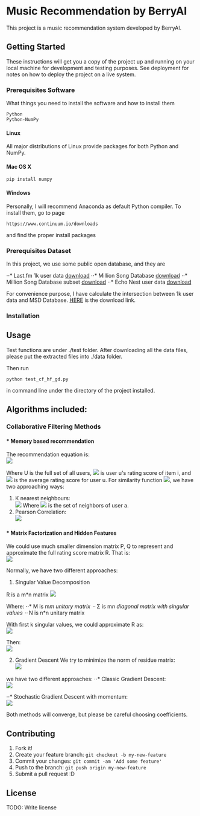 # Music Recommendation by BerryAI
This project is a music recommendation system developed by BerryAI.
## Getting Started
These instructions will get you a copy of the project up and running on your
local machine for development and testing purposes. See deployment for notes
on how to deploy the project on a live system.
### Prerequisites Software
What things you need to install the software and how to install them
```
Python
Python-NumPy
```
#### Linux
All major distributions of Linux provide packages for both Python and NumPy.
#### Mac OS X
```
pip install numpy
```
#### Windows
Personally, I will recommend Anaconda as default Python compiler. To install
them, go to page
```
https://www.continuum.io/downloads
```
and find the proper install packages

### Prerequisites Dataset
In this project, we use some public open database, and they are

⋅⋅* Last.fm 1k user data [download](http://mtg.upf.edu/static/datasets/last.fm/lastfm-dataset-1K.tar.gz)
⋅⋅* Million Song Database [download](http://labrosa.ee.columbia.edu/millionsong/sites/default/files/AdditionalFiles/unique_tracks.txt)
⋅⋅* Million Song Database subset [download](https://drive.google.com/file/d/0B7s9m90eW6dtMnk5Q2M1aFBfeDA/view?usp=sharing)
⋅⋅* Echo Nest user data [download](http://labrosa.ee.columbia.edu/millionsong/sites/default/files/challenge/train_triplets.txt.zip)

For convenience purpose, I have calculate the intersection between 1k user data
and MSD Database. [HERE](https://drive.google.com/open?id=0B7s9m90eW6dtX084eTNXQ2NLblU)
is the download link.

### Installation


## Usage
Test functions are under ./test folder. After downloading all the data files,
please put the extracted files into ./data folder.

Then run
```
python test_cf_hf_gd.py
```
in command line under the directory of the project installed.

## Algorithms included:

### Collaborative Filtering Methods

#### * Memory based recommendation

The recommendation equation is: <br />
![](https://upload.wikimedia.org/math/c/1/d/c1da0ee720e382372582a51ac2368925.png)

Where U is the full set of all users, ![](http://mathurl.com/hm6fwsr.png) is
 user u's rating score of item
i, and ![](http://mathurl.com/h7lc86c.png) is the average rating score for user
u. For similarity function ![](http://mathurl.com/gvgors5.png), we have two
approaching ways:

1. K nearest neighbours: <br />
![](http://mathurl.com/zgm3zlh.png)
Where ![](http://mathurl.com/jua8fgh.png) is the set of neighbors of user a.
2. Pearson Correlation: <br />
![](https://camo.githubusercontent.com/f1176f6282d9043a2104d01c208f9946e150db75/687474703a2f2f6d61746875726c2e636f6d2f686d37747865612e706e67)

#### * Matrix Factorization and Hidden Features
We could use much smaller dimension matrix P, Q to represent and approximate the
full rating score matrix R. That is: <br />
![](http://mathurl.com/jy3us2x.png)

Normally, we have two different approaches:

1. Singular Value Decomposition

R is a m*n matrix
![](https://wikimedia.org/api/rest_v1/media/math/render/svg/3315de0d8549ccefd4c619e4e6cce6ba041dde3c)

Where:
⋅⋅* M is m*m unitary matrix
⋅⋅* Σ is m*n diagonal matrix with singular values
⋅⋅* N is n*n unitary matrix

With first k singular values, we could approximate R as: <br />
![](http://mathurl.com/znt89p3.png)

Then: <br />
![](http://mathurl.com/hn5gzlf.png)

2. Gradient Descent
We try to minimize the norm of residue matrix: <br />
![](http://mathurl.com/h6zowe4.png)

we have two different approaches:
⋅⋅* Classic Gradient Descent: <br />
![](https://wikimedia.org/api/rest_v1/media/math/render/svg/0154a26cc6ac60465f8eb3d00d2f2dfa6899da2a)

⋅⋅* Stochastic Gradient Descent with momentum: <br />
![](https://wikimedia.org/api/rest_v1/media/math/render/svg/350886f1e3aaa6e9352caca8581274df95ac54e6)

Both methods will converge, but please be careful choosing coefficients.

## Contributing
1. Fork it!
2. Create your feature branch: `git checkout -b my-new-feature`
3. Commit your changes: `git commit -am 'Add some feature'`
4. Push to the branch: `git push origin my-new-feature`
5. Submit a pull request :D

## License
TODO: Write license
